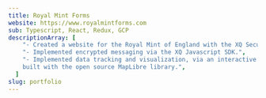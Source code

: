 ```yaml
---
title: Royal Mint Forms
website: https://www.royalmintforms.com
sub: Typescript, React, Redux, GCP
descriptionArray: [
    "- Created a website for the Royal Mint of England with the XQ Secure Forms technology following the Royal Mint's UI design specifications.",
    "- Implemented encrypted messaging via the XQ Javascript SDK.",
    "- Implemented data tracking and visualization, via an interactive map,
    built with the open source MapLibre library.",
  ]
slug: portfolio
---
```

